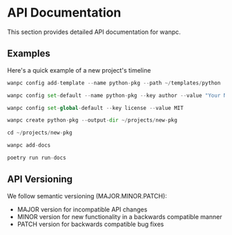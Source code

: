 # API Documentation

This section provides detailed API documentation for wanpc.

## Examples

Here's a quick example of a new project's timeline

```python
wanpc config add-template --name python-pkg --path ~/templates/python

wanpc config set-default --name python-pkg --key author --value "Your Name"

wanpc config set-global-default --key license --value MIT

wanpc create python-pkg --output-dir ~/projects/new-pkg

cd ~/projects/new-pkg

wanpc add-docs

poetry run run-docs
```

## API Versioning

We follow semantic versioning (MAJOR.MINOR.PATCH):

- MAJOR version for incompatible API changes
- MINOR version for new functionality in a backwards compatible manner
- PATCH version for backwards compatible bug fixes
